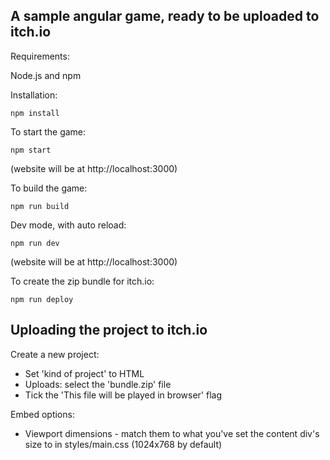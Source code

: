 A sample angular game, ready to be uploaded to itch.io
-----------------------
Requirements:

Node.js and npm

Installation:

```
npm install
```

To start the game:

```
npm start
```
(website will be at http://localhost:3000)

To build the game:

```
npm run build
```

Dev mode, with auto reload:

```
npm run dev
```
(website will be at http://localhost:3000)

To create the zip bundle for itch.io:

```
npm run deploy
```

Uploading the project to itch.io
--------------------------------
Create a new project:
 - Set 'kind of project' to HTML
 - Uploads: select the 'bundle.zip' file
 - Tick the 'This file will be played in browser' flag

Embed options:
 - Viewport dimensions - match them to what you've set the content div's size to in
 styles/main.css (1024x768 by default)


